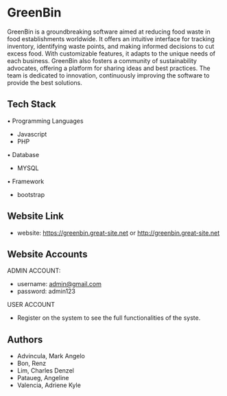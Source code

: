 # GreenBin
GreenBin is a groundbreaking software aimed at reducing food waste in food establishments worldwide. It offers an intuitive interface for tracking inventory, identifying waste points, and making informed decisions to cut excess food. With customizable features, it adapts to the unique needs of each business. GreenBin also fosters a community of sustainability advocates, offering a platform for sharing ideas and best practices. The team is dedicated to innovation, continuously improving the software to provide the best solutions.

## Tech Stack
 • Programming Languages
 - Javascript
 - PHP
 
 • Database
 - MYSQL
 
 • Framework
 - bootstrap

## Website Link
- website: https://greenbin.great-site.net or http://greenbin.great-site.net

## Website Accounts
ADMIN ACCOUNT: 
- username: admin@gmail.com
- password: admin123

USER ACCOUNT
- Register on the system to see the full functionalities of the syste.

## Authors
- Advincula, Mark Angelo
- Bon, Renz
- Lim, Charles Denzel
- Pataueg, Angeline
- Valencia, Adriene Kyle
